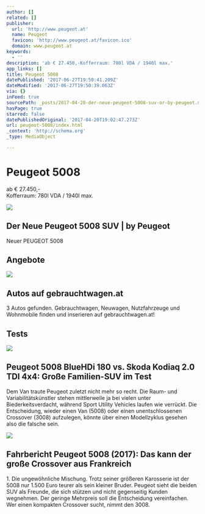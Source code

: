 ```yaml
---
author: []
related: []
publisher:
  url: 'http://www.peugeot.at'
  name: Peugeot
  favicon: 'http://www.peugeot.at/favicon.ico'
  domain: www.peugeot.at
keywords:
  - ''
description: 'ab € 27.450,-Kofferraum: 780l VDA / 1940l max.'
app_links: []
title: Peugeot 5008
datePublished: '2017-06-27T19:50:41.209Z'
dateModified: '2017-06-27T19:50:39.063Z'
via: {}
inFeed: true
sourcePath: _posts/2017-04-20-der-neue-peugeot-5008-suv-or-by-peugeot.md
hasPage: true
starred: false
datePublishedOriginal: '2017-04-20T19:02:47.273Z'
url: peugeot-5008/index.html
_context: 'http://schema.org'
_type: MediaObject

---
```

# Peugeot 5008

ab € 27.450,-  
Kofferraum: 780l VDA / 1940l max.

<article style=""><img src="https://s3-us-west-2.amazonaws.com/the-grid-img/p/2acbbe077f4394daf52fa70d1f3a04ac70ec4f62.jpg" /><h1>Der Neue Peugeot 5008 SUV | by Peugeot</h1><p>Neuer PEUGEOT 5008</p></article>

## Angebote

<article style=""><img src="https://s3-us-west-2.amazonaws.com/the-grid-img/p/13edb43d775677ce8ce8220e7e33ac1b9b005446.gif" /><h1>Autos auf gebrauchtwagen.at</h1><p>3 Autos gefunden. Gebrauchtwagen, Neuwagen, Nutzfahrzeuge und Wohnmobile finden und inserieren auf gebrauchtwagen.at!</p></article>

## Tests

<article style=""><img src="https://s3-us-west-2.amazonaws.com/the-grid-img/p/6c2a9b15451a20af71f2fadf04b30bed591cdf8e.jpg" /><h1>Peugeot 5008 BlueHDi 180 vs. Skoda Kodiaq 2.0 TDI 4x4: Große Familien-SUV im Test</h1><p>Dem Van traute Peugeot zuletzt nicht mehr so recht. Die Raum- und Variabilitätskünstler stehen mittlerweile ja bei vielen unter Biederkeitsverdacht, während Sport Utility Vehicles laufen wie verrückt. Die Entscheidung, wieder einen Van (5008) oder einen unentschlossenen Crossover (3008) aufzulegen, könnte über einen Modellzyklus gesehen also die falsche sein.</p></article>

<article style=""><img src="https://imgr2.auto-motor-und-sport.de/Peugeot-5008-2017-Fahrbericht-fotoshowBig-a26a80e0-973070.jpg" /><h1>Fahrbericht Peugeot 5008 (2017): Das kann der große Crossover aus Frankreich</h1><p>1. Die ungewöhnliche Mischung. Trotz seiner größeren Karosserie ist der 5008 nur 1.500 Euro teurer als sein kleiner Bruder. Peugeot sieht die beiden SUV als Freunde, die sich stützen und nicht gegenseitig Kunden wegnehmen. Der geringe Mehrpreis soll die Entscheidung vereinfachen. Wer einen kompakten Crossover sucht, nimmt den 3008.</p></article>